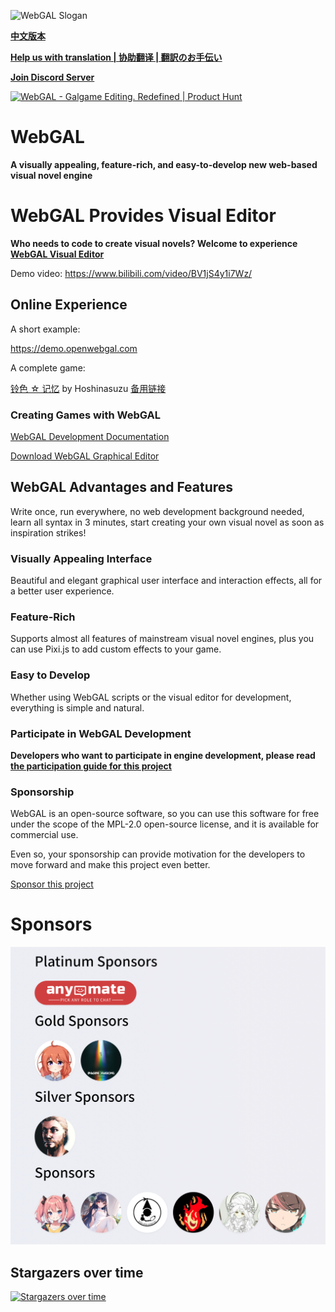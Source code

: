 ![WebGAL Slogan](https://github.com/OpenWebGAL/WebGAL/assets/30483415/ede38a39-d054-4fee-a3e9-fc5e764f358d)

**[中文版本](/README.md)**

**[Help us with translation | 协助翻译 | 翻訳のお手伝い ](https://github.com/MakinoharaShoko/WebGAL/tree/dev/packages/webgal/src/translations)**

**[Join Discord Server](https://discord.gg/kPrQkJttJy)**

<a href="https://www.producthunt.com/posts/webgal?utm_source=badge-featured&utm_medium=badge&utm_souce=badge-webgal" target="_blank"><img src="https://api.producthunt.com/widgets/embed-image/v1/featured.svg?post_id=443280&theme=light" alt="WebGAL - Galgame&#0032;Editing&#0046;&#0032;Redefined | Product Hunt" style="width: 250px; height: 54px;" width="250" height="54" /></a>

# WebGAL

**A visually appealing, feature-rich, and easy-to-develop new web-based visual novel engine**

# WebGAL Provides Visual Editor

**Who needs to code to create visual novels? Welcome to experience [WebGAL Visual Editor](https://github.com/MakinoharaShoko/WebGAL_Terre/)**

Demo video: https://www.bilibili.com/video/BV1jS4y1i7Wz/

## Online Experience

A short example:

https://demo.openwebgal.com

A complete game:

[铃色 ☆ 记忆](http://hoshinasuzu.cn/) by Hoshinasuzu [备用链接](http://hoshinasuzu.cc/)

### Creating Games with WebGAL

[WebGAL Development Documentation](https://docs.openwebgal.com/en)

[Download WebGAL Graphical Editor](https://github.com/MakinoharaShoko/WebGAL_Terre/releases)

## WebGAL Advantages and Features

Write once, run everywhere, no web development background needed, learn all syntax in 3 minutes, start creating your own visual novel as soon as inspiration strikes!

### Visually Appealing Interface

Beautiful and elegant graphical user interface and interaction effects, all for a better user experience.

### Feature-Rich

Supports almost all features of mainstream visual novel engines, plus you can use Pixi.js to add custom effects to your game.

### Easy to Develop

Whether using WebGAL scripts or the visual editor for development, everything is simple and natural.

### Participate in WebGAL Development

**Developers who want to participate in engine development, please read [the participation guide for this project](https://docs.openwebgal.com/en/developers/)**

### Sponsorship

WebGAL is an open-source software, so you can use this software for free under the scope of the MPL-2.0 open-source license, and it is available for commercial use.

Even so, your sponsorship can provide motivation for the developers to move forward and make this project even better.

[Sponsor this project](https://docs.openwebgal.com/en/sponsor/)

# Sponsors

<a href="https://openwebgal.com/">
<img alt="Sponsor" src="https://raw.githubusercontent.com/OpenWebGAL/static/main/sponsors.png">
</a>

## Stargazers over time

[![Stargazers over time](https://starchart.cc/MakinoharaShoko/WebGAL.svg)](https://starchart.cc/MakinoharaShoko/WebGAL)
